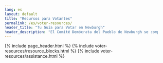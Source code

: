 ```yaml
---
lang: es
layout: default
title: "Recursos para Votantes"
permalink: /es/voter-resources/
header_title: "Tu Guía para Votar en Newburgh"
header_description: "El Comité Demócrata del Pueblo de Newburgh se compromete a garantizar que cada ciudadano elegible tenga la información y los recursos necesarios para hacer oír su voz. Esta guía proporciona recursos clave para los votantes en Newburgh, NY."
---
```


{% include page_header.html %}
{% include voter-resources/resource_blocks.html %}
{% include voter-resources/assistance.html %}
